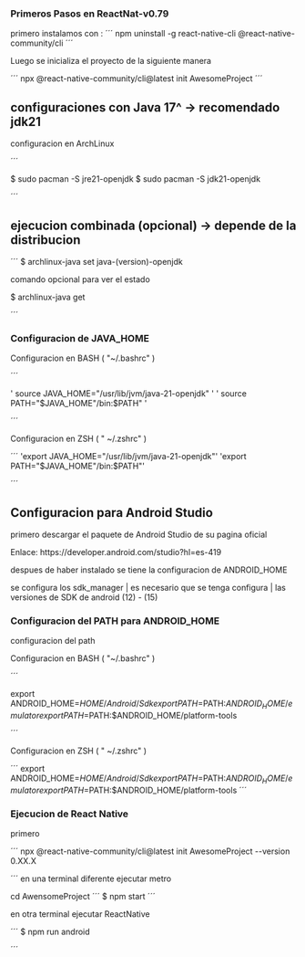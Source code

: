 

### Primeros Pasos en ReactNat-v0.79

primero instalamos con : 
´´´
npm uninstall -g react-native-cli @react-native-community/cli
´´´

Luego se inicializa el proyecto de la siguiente manera 

´´´
npx @react-native-community/cli@latest init AwesomeProject
´´´


## configuraciones con Java 17^ -> recomendado jdk21

configuracion en ArchLinux 

´´´

$ sudo pacman -S jre21-openjdk 
$ sudo pacman -S jdk21-openjdk

´´´
## ejecucion combinada (opcional) -> depende de la distribucion

´´´
$ archlinux-java set java-(version)-openjdk

  comando opcional para ver el estado <br>

$ archlinux-java get 

´´´
### Configuracion de JAVA_HOME

Configuracion en BASH ( "~/.bashrc" ) 

´´´

' source JAVA_HOME="/usr/lib/jvm/java-21-openjdk" '
' source PATH="$JAVA_HOME"/bin:$PATH" '

´´´

Configuracion en ZSH ( " ~/.zshrc" )

´´´
'export JAVA_HOME="/usr/lib/jvm/java-21-openjdk"'
'export PATH="$JAVA_HOME"/bin:$PATH"'

´´´

## Configuracion para Android Studio 

primero descargar el paquete de Android Studio de su pagina oficial 

<p><span>Enlace: <a> https://developer.android.com/studio?hl=es-419 </a> </span>

despues de haber instalado se tiene la configuracion de ANDROID_HOME

se configura los sdk_manager | es necesario que se tenga configura | las versiones de SDK de android (12) - (15)

### Configuracion del PATH para ANDROID_HOME 

configuracion del path

Configuracion en BASH ( "~/.bashrc" ) 

´´´

export ANDROID_HOME=$HOME/Android/Sdk
export PATH=$PATH:$ANDROID_HOME/emulator
export PATH=$PATH:$ANDROID_HOME/platform-tools

´´´

Configuracion en ZSH ( " ~/.zshrc" )

´´´
export ANDROID_HOME=$HOME/Android/Sdk
export PATH=$PATH:$ANDROID_HOME/emulator
export PATH=$PATH:$ANDROID_HOME/platform-tools
´´´


### Ejecucion de React Native

primero 

´´´
npx @react-native-community/cli@latest init AwesomeProject --version 0.XX.X

´´´
en una terminal diferente ejecutar metro 

cd AwensomeProject 
´´´
$ npm start 
´´´

en otra terminal ejecutar ReactNative

´´´
$ npm run android 

´´´



